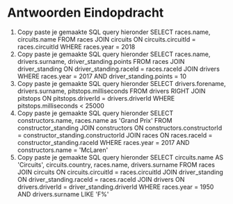 # Antwoorden Eindopdracht

1. Copy paste je gemaakte SQL query hieronder
   SELECT races.name, circuits.name FROM races JOIN circuits ON circuits.circuitId = races.circuitId WHERE races.year = 2018
2. Copy paste je gemaakte SQL query hieronder
   SELECT races.name, drivers.surname, driver_standing.points FROM races JOIN driver_standing ON driver_standing.raceId = races.raceId JOIN drivers WHERE races.year = 2017 AND driver_standing.points = 10
3. Copy paste je gemaakte SQL query hieronder
   SELECT drivers.forename, drivers.surname, pitstops.milliseconds FROM drivers RIGHT JOIN pitstops ON pitstops.driverId = drivers.driverId WHERE pitstops.milliseconds < 25000
4. Copy paste je gemaakte SQL query hieronder
   SELECT constructors.name, races.name as 'Grand Prix' FROM constructor_standing JOIN constructors ON constructors.constructorId = constructor_standing.constructorId JOIN races ON races.raceId = constructor_standing.raceId WHERE races.year = 2017 AND constructors.name = 'McLaren'
5. Copy paste je gemaakte SQL query hieronder
   SELECT circuits.name AS 'Circuits', circuits.country, races.name, drivers.surname FROM races JOIN circuits ON circuits.circuitId = races.circuitId JOIN driver_standing ON driver_standing.raceId = races.raceId JOIN drivers ON drivers.driverId = driver_standing.driverId WHERE races.year = 1950 AND drivers.surname LIKE 'F%'
